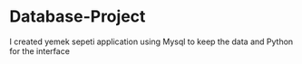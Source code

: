 # Database-Project
I created yemek sepeti application using Mysql to keep the data and Python for the interface
